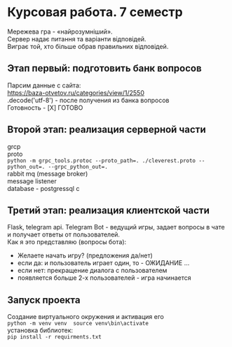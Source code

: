 # Курсовая работа. 7 семестр 
Мережева гра - «найрозумніший». \
Сервер надає питання та варіанти відповідей. \
Виграє той, хто більше обрав правильних відповідей.

## Этап первый: подготовить банк вопросов 
Парсим данные с сайта: \
https://baza-otvetov.ru/categories/view/1/2550 \
.decode('utf-8') - после получения из банка вопросов \
Готовность  - [X] ГОТОВО

## Второй этап: реализация серверной части 
grcp \
proto \
``python -m grpc_tools.protoc --proto_path=. ./cleverest.proto --python_out=. --grpc_python_out=.`` \
rabbit mq (message broker)  \
message listener \
database - postgressql  c

## Третий этап: реализация клиентской части 
Flask, telegram api.
Telegram Bot - ведущий игры, задает вопросы в чате и получает ответы от пользователей. \
Как я это представляю (вопросы бота): 
- Желаете начать игру? (предложения да/нет) 
- если да: и пользователь играет один, то - ОЖИДАНИЕ ...
- если нет: прекращение диалога с пользователем 
- появляется больше 2-х пользователей - игра начинается 

## Запуск проекта
Создание виртуального окружения и активация его \
``python -m venv venv 
source venv\bin\activate`` \
установка библиотек: \
```pip install -r requirments.txt```
